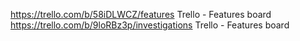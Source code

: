 https://trello.com/b/58iDLWCZ/features Trello - Features board
https://trello.com/b/9loRBz3p/investigations Trello - Features board
